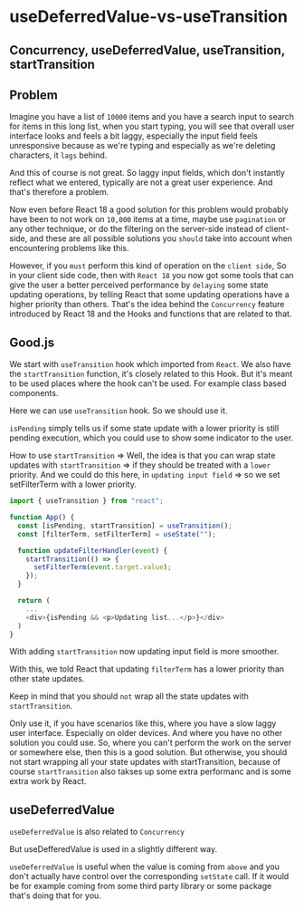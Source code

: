 # useDeferredValue-vs-useTransition

## Concurrency, useDeferredValue, useTransition, startTransition

## Problem

Imagine you have a list of `10000` items and you have a search input to search for items in this long list, when you start typing, you will see that overall user interface looks and feels a bit laggy, especially the input field feels unresponsive because as we're typing and especially as we're deleting characters, it `lags` behind.

And this of course is not great. So laggy input fields, which don't instantly reflect what we entered, typically are not a great user experience. And that's therefore a problem.

Now even before React 18 a good solution for this problem would probably have been to not work on `10,000` items at a time, maybe use `pagination` or any other technique, or do the filtering on the server-side instead of client-side, and these are all possible solutions you `should` take into account when encountering problems like this.

However, if you `must` perform this kind of operation on the `client side`, So in your client side code, then with `React 18` you now got some tools that can give the user a better perceived performance by `delaying` some state updating operations, by telling React that some updating operations have a higher priority than others. That's the idea behind the `Concurrency` feature introduced by React 18 and the Hooks and functions that are related to that.

## Good.js

We start with `useTransition` hook which imported from `React`. We also have the `startTransition` function, it's closely related to this Hook. But it's meant to be used places where the hook can't be used. For example class based components.

Here we can use `useTransition` hook. So we should use it.

`isPending` simply tells us if some state update with a lower priority is still pending execution, which you could use to show some indicator to the user.

How to use `startTransition` => Well, the idea is that you can wrap state updates with `startTransition` => if they should be treated with a `lower` priority. And we could do this here, in `updating input field` => so we set setFilterTerm with a lower priority.

```js
import { useTransition } from "react";

function App() {
  const [isPending, startTransition] = useTransition();
  const [filterTerm, setFilterTerm] = useState("");

  function updateFilterHandler(event) {
    startTransition(() => {
      setFilterTerm(event.target.value);
    });
  }

  return (
    ...
    <div>{isPending && <p>Updating list...</p>}</div>
  )
}
```

With adding `startTransition` now updating input field is more smoother.

With this, we told React that updating `filterTerm` has a lower priority than other state updates.

Keep in mind that you should `not` wrap all the state updates with `startTransition`.

Only use it, if you have scenarios like this, where you have a slow laggy user interface. Especially on older devices. And where you have no other solution you could use. So, where you can't perform the work on the server or somewhere else, then this is a good solution. But otherwise, you should not start wrapping all your state updates with startTransition, because of course `startTransition` also takses up some extra performanc and is some extra work by React.

## useDeferredValue

`useDeferredValue` is also related to `Concurrency`

But useDefferedValue is used in a slightly different way.

`useDeferredValue` is useful when the value is coming from `above` and you don't actually have control over the corresponding `setState` call. If it would be for example coming from some third party library or some package that's doing that for you.
